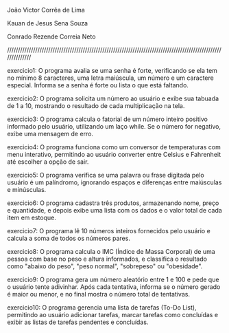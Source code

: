 João Victor Corrêa de Lima

Kauan de Jesus Sena Souza

Conrado Rezende Correia Neto

//////////////////////////////////////////////////////////////////////////////////////////////////////////////

exercicio1: O programa avalia se uma senha é forte, verificando se ela tem no mínimo 8 caracteres, uma letra maiúscula, um número e um caractere especial. Informa se a senha é forte ou lista o que está faltando.

exercicio2: O programa solicita um número ao usuário e exibe sua tabuada de 1 a 10, mostrando o resultado de cada multiplicação na tela.

exercicio3: O programa calcula o fatorial de um número inteiro positivo informado pelo usuário, utilizando um laço while. Se o número for negativo, exibe uma mensagem de erro.

exercicio4: O programa funciona como um conversor de temperaturas com menu interativo, permitindo ao usuário converter entre Celsius e Fahrenheit até escolher a opção de sair.

exercicio5: O programa verifica se uma palavra ou frase digitada pelo usuário é um palíndromo, ignorando espaços e diferenças entre maiúsculas e minúsculas.

exercicio6: O programa cadastra três produtos, armazenando nome, preço e quantidade, e depois exibe uma lista com os dados e o valor total de cada item em estoque.

exercicio7: O programa lê 10 números inteiros fornecidos pelo usuário e calcula a soma de todos os números pares.

exercicio8: O programa calcula o IMC (Índice de Massa Corporal) de uma pessoa com base no peso e altura informados, e classifica o resultado como "abaixo do peso", "peso normal", "sobrepeso" ou "obesidade".

exercicio9: O programa gera um número aleatório entre 1 e 100 e pede que o usuário tente adivinhar. Após cada tentativa, informa se o número gerado é maior ou menor, e no final mostra o número total de tentativas.

exercicio10: O programa gerencia uma lista de tarefas (To-Do List), permitindo ao usuário adicionar tarefas, marcar tarefas como concluídas e exibir as listas de tarefas pendentes e concluídas.
